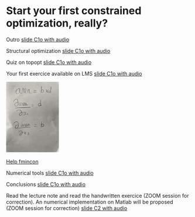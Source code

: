 # Start your first constrained optimization, really?

Outro [slide C1o with audio](https://app.amanote.com/note-taking/document/c64d3f3f-a4ce-4006-90e6-99493675e117)

Structural optimization [slide C1o with audio](https://app.amanote.com/note-taking/document/81a33d56-ed3e-40e6-bc78-da19d4f3f8c4)

Quiz on topopt [slide C1o with audio](https://app.amanote.com/note-taking/document/c33a7289-56a5-4fb7-aa6f-549646209da8)

Your first exercice available on LMS [slide C1o with audio](https://app.amanote.com/note-taking/document/90346056-005e-46a1-95c5-cf346eb28692)

![Your first analytical gradient](IMG_3793.jpg) 

[Help fmincon](fmincon.pdf)


Numerical tools [slide C1o with audio](https://app.amanote.com/note-taking/document/149e6787-957c-4b48-a285-53fccbc1e0be)

Conclusions [slide C1o with audio](https://app.amanote.com/note-taking/document/6e0d9805-406b-4429-979d-75ff494d93b8)

Read the lecture note and read the handwritten exercice (ZOOM session for correction). An numerical implementation on Matlab will be proposed (ZOOM session for correction) [slide C2 with audio](https://app.amanote.com/note-taking/document/f3d53bf1-2e2e-42be-9da0-a3f7a6eafbd6)
